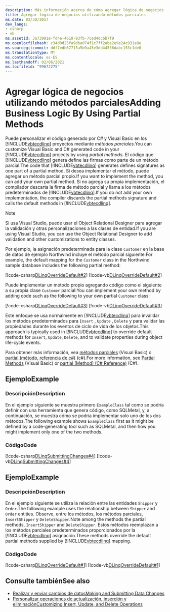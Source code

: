 ```yaml
---
description: Más información acerca de cómo agregar lógica de negocios mediante métodos parciales
title: Agregar lógica de negocios utilizando métodos parciales
ms.date: 03/30/2017
dev_langs:
- csharp
- vb
ms.assetid: 3a73991e-fd4e-4610-93fb-7ced4dc6b7f9
ms.openlocfilehash: c34d0d25fa9dba074f1c7ff2abe2e9e24c931a8e
ms.sourcegitcommit: ddf7edb67715a5b9a45e3dd44536dabc153c1de0
ms.translationtype: MT
ms.contentlocale: es-ES
ms.lasthandoff: 02/06/2021
ms.locfileid: "99672275"
---
```

# <a name="adding-business-logic-by-using-partial-methods"></a><span data-ttu-id="ca957-103">Agregar lógica de negocios utilizando métodos parciales</span><span class="sxs-lookup"><span data-stu-id="ca957-103">Adding Business Logic By Using Partial Methods</span></span>

<span data-ttu-id="ca957-104">Puede personalizar el código generado por C# y Visual Basic en los [!INCLUDE[vbtecdlinq](../../../../../../includes/vbtecdlinq-md.md)] proyectos mediante *métodos parciales*.</span><span class="sxs-lookup"><span data-stu-id="ca957-104">You can customize Visual Basic and C# generated code in your [!INCLUDE[vbtecdlinq](../../../../../../includes/vbtecdlinq-md.md)] projects by using *partial methods*.</span></span> <span data-ttu-id="ca957-105">El código que [!INCLUDE[vbtecdlinq](../../../../../../includes/vbtecdlinq-md.md)] genera define las firmas como parte de un método parcial.</span><span class="sxs-lookup"><span data-stu-id="ca957-105">The code that [!INCLUDE[vbtecdlinq](../../../../../../includes/vbtecdlinq-md.md)] generates defines signatures as one part of a partial method.</span></span> <span data-ttu-id="ca957-106">Si desea implementar el método, puede agregar un método parcial propio.</span><span class="sxs-lookup"><span data-stu-id="ca957-106">If you want to implement the method, you can add your own partial method.</span></span> <span data-ttu-id="ca957-107">Si no agrega su propia implementación, el compilador descarta la firma de método parcial y llama a los métodos predeterminados de [!INCLUDE[vbtecdlinq](../../../../../../includes/vbtecdlinq-md.md)].</span><span class="sxs-lookup"><span data-stu-id="ca957-107">If you do not add your own implementation, the compiler discards the partial methods signature and calls the default methods in [!INCLUDE[vbtecdlinq](../../../../../../includes/vbtecdlinq-md.md)].</span></span>  
  
> [!NOTE]
> <span data-ttu-id="ca957-108">Si usa Visual Studio, puede usar el Object Relational Designer para agregar la validación y otras personalizaciones a las clases de entidad.</span><span class="sxs-lookup"><span data-stu-id="ca957-108">If you are using Visual Studio, you can use the Object Relational Designer to add validation and other customizations to entity classes.</span></span>  
  
 <span data-ttu-id="ca957-109">Por ejemplo, la asignación predeterminada para la clase `Customer` en la base de datos de ejemplo Northwind incluye el método parcial siguiente:</span><span class="sxs-lookup"><span data-stu-id="ca957-109">For example, the default mapping for the `Customer` class in the Northwind sample database includes the following partial method:</span></span>  
  
 [!code-csharp[DLinqOverrideDefault#2](../../../../../../samples/snippets/csharp/VS_Snippets_Data/DLinqOverrideDefault/cs/northwind.cs#2)]
 [!code-vb[DLinqOverrideDefault#2](../../../../../../samples/snippets/visualbasic/VS_Snippets_Data/DLinqOverrideDefault/vb/northwind.vb#2)]  
  
 <span data-ttu-id="ca957-110">Puede implementar un método propio agregando código como el siguiente a su propia clase `Customer` parcial:</span><span class="sxs-lookup"><span data-stu-id="ca957-110">You can implement your own method by adding code such as the following to your own partial `Customer` class:</span></span>  
  
 [!code-csharp[DLinqOverrideDefault#3](../../../../../../samples/snippets/csharp/VS_Snippets_Data/DLinqOverrideDefault/cs/Program.cs#3)]
 [!code-vb[DLinqOverrideDefault#3](../../../../../../samples/snippets/visualbasic/VS_Snippets_Data/DLinqOverrideDefault/vb/Module1.vb#3)]  
  
 <span data-ttu-id="ca957-111">Este enfoque se usa normalmente en [!INCLUDE[vbtecdlinq](../../../../../../includes/vbtecdlinq-md.md)] para invalidar los métodos predeterminados para `Insert` , `Update` , `Delete` y para validar las propiedades durante los eventos de ciclo de vida de los objetos.</span><span class="sxs-lookup"><span data-stu-id="ca957-111">This approach is typically used in [!INCLUDE[vbtecdlinq](../../../../../../includes/vbtecdlinq-md.md)] to override default methods for `Insert`, `Update`, `Delete`, and to validate properties during object life-cycle events.</span></span>  
  
 <span data-ttu-id="ca957-112">Para obtener más información, vea [métodos parciales](../../../../../visual-basic/programming-guide/language-features/procedures/partial-methods.md) (Visual Basic) o [partial (método, referencia de c#)](../../../../../csharp/language-reference/keywords/partial-method.md) (c#).</span><span class="sxs-lookup"><span data-stu-id="ca957-112">For more information, see [Partial Methods](../../../../../visual-basic/programming-guide/language-features/procedures/partial-methods.md) (Visual Basic) or [partial (Method) (C# Reference)](../../../../../csharp/language-reference/keywords/partial-method.md) (C#).</span></span>  
  
## <a name="example"></a><span data-ttu-id="ca957-113">Ejemplo</span><span class="sxs-lookup"><span data-stu-id="ca957-113">Example</span></span>  
  
### <a name="description"></a><span data-ttu-id="ca957-114">Descripción</span><span class="sxs-lookup"><span data-stu-id="ca957-114">Description</span></span>  

 <span data-ttu-id="ca957-115">En el ejemplo siguiente se muestra primero `ExampleClass` tal como se podría definir con una herramienta que genera código, como SQLMetal, y, a continuación, se muestra cómo se podría implementar solo uno de los dos métodos.</span><span class="sxs-lookup"><span data-stu-id="ca957-115">The following example shows `ExampleClass` first as it might be defined by a code-generating tool such as SQLMetal, and then how you might implement only one of the two methods.</span></span>  
  
### <a name="code"></a><span data-ttu-id="ca957-116">Código</span><span class="sxs-lookup"><span data-stu-id="ca957-116">Code</span></span>  

 [!code-csharp[DLinqSubmittingChanges#4](../../../../../../samples/snippets/csharp/VS_Snippets_Data/DLinqSubmittingChanges/cs/Program.cs#4)]
 [!code-vb[DLinqSubmittingChanges#4](../../../../../../samples/snippets/visualbasic/VS_Snippets_Data/DLinqSubmittingChanges/vb/Module1.vb#4)]  
  
## <a name="example"></a><span data-ttu-id="ca957-117">Ejemplo</span><span class="sxs-lookup"><span data-stu-id="ca957-117">Example</span></span>  
  
### <a name="description"></a><span data-ttu-id="ca957-118">Descripción</span><span class="sxs-lookup"><span data-stu-id="ca957-118">Description</span></span>  

 <span data-ttu-id="ca957-119">En el ejemplo siguiente se utiliza la relación entre las entidades `Shipper` y `Order`.</span><span class="sxs-lookup"><span data-stu-id="ca957-119">The following example uses the relationship between `Shipper` and `Order` entities.</span></span> <span data-ttu-id="ca957-120">Observe, entre los métodos, los métodos parciales, `InsertShipper` y `DeleteShipper`.</span><span class="sxs-lookup"><span data-stu-id="ca957-120">Note among the methods the partial methods, `InsertShipper` and `DeleteShipper`.</span></span> <span data-ttu-id="ca957-121">Estos métodos reemplazan a los métodos parciales predeterminados proporcionados por la [!INCLUDE[vbtecdlinq](../../../../../../includes/vbtecdlinq-md.md)] asignación.</span><span class="sxs-lookup"><span data-stu-id="ca957-121">These methods override the default partial methods supplied by [!INCLUDE[vbtecdlinq](../../../../../../includes/vbtecdlinq-md.md)] mapping.</span></span>  
  
### <a name="code"></a><span data-ttu-id="ca957-122">Código</span><span class="sxs-lookup"><span data-stu-id="ca957-122">Code</span></span>  

 [!code-csharp[DLinqOverrideDefault#1](../../../../../../samples/snippets/csharp/VS_Snippets_Data/DLinqOverrideDefault/cs/northwind.cs#1)]
 [!code-vb[DLinqOverrideDefault#1](../../../../../../samples/snippets/visualbasic/VS_Snippets_Data/DLinqOverrideDefault/vb/northwind.vb#1)]  
  
## <a name="see-also"></a><span data-ttu-id="ca957-123">Consulte también</span><span class="sxs-lookup"><span data-stu-id="ca957-123">See also</span></span>

- [<span data-ttu-id="ca957-124">Realizar y enviar cambios de datos</span><span class="sxs-lookup"><span data-stu-id="ca957-124">Making and Submitting Data Changes</span></span>](making-and-submitting-data-changes.md)
- [<span data-ttu-id="ca957-125">Personalizar operaciones de actualización, inserción y eliminación</span><span class="sxs-lookup"><span data-stu-id="ca957-125">Customizing Insert, Update, and Delete Operations</span></span>](customizing-insert-update-and-delete-operations.md)
